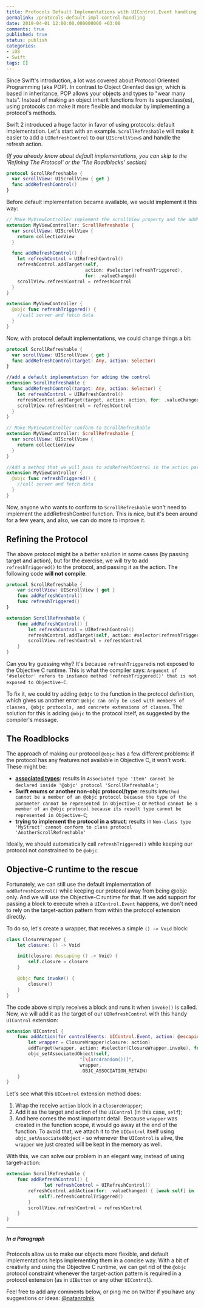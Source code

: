 ```yaml
---
title: Protocols Default Implementations with UIControl.Event handling
permalink: /protocols-default-impl-control-handling
date: 2019-04-01 12:00:00.000000000 +03:00
comments: true
published: true
status: publish
categories:
- iOS
- Swift
tags: []
---
```


Since Swift's introduction, a lot was covered about Protocol Oriented Programming (aka POP). In contrast to Object Oriented design, which is based in inheritance, POP allows your objects and types to "wear many hats". Instead of making an object inherit functions from its superclass(es), using protocols can make it more flexible and modular by implementing a protocol's methods.

Swift 2 introduced a huge factor in favor of using protocols: default implementation. Let's start with an example. `ScrollRefreshable` will make it easier to add a `UIRefreshControl` to our `UIScrollView`s and handle the refresh action.

*(If you already know about default implementations, you can skip to the 'Refining The Protocol' or the 'The Roadblocks' section)*

```swift
protocol ScrollRefreshable {
  var scrollView: UIScrollView { get }
  func addRefreshControl()
}
```

Before default implementation became available, we would implement it this way:

```swift
// Make MyViewController implement the scrollView property and the addRefreshControl method
extension MyViewController: ScrollRefreshable {
  var scrollView: UIScrollView {
    return collectionView
  }

  func addRefreshControl() {
    let refreshControl = UIRefreshControl()
    refreshControl.addTarget(self,
                             action: #selector(refreshTriggered),
                             for: .valueChanged)
    scrollView.refreshControl = refreshControl
  }
}

extension MyViewController {
  @objc func refreshTriggered() {
    //call server and fetch data
  }
}
```

Now, with protocol default implementations, we could change things a bit:

```swift
protocol ScrollRefreshable {
  var scrollView: UIScrollView { get }
  func addRefreshControl(target: Any, action: Selector)
}

//add a default implementation for adding the control
extension ScrollRefreshable {
  func addRefreshControl(target: Any, action: Selector) {
    let refreshControl = UIRefreshControl()
    refreshControl.addTarget(target, action: action, for: .valueChanged)
    scrollView.refreshControl = refreshControl
  }
}

// Make MyViewController conform to ScrollRefreshable
extension MyViewController: ScrollRefreshable {
  var scrollView: UIScrollView {
    return collectionView
  }
}

//Add a method that we will pass to addRefreshControl in the action parameter
extension MyViewController {
  @objc func refreshTriggered() {
    //call server and fetch data
  }
}
```

Now, anyone who wants to conform to `ScrollRefreshable` won't need to implement the addRefreshControl function. This is nice, but it's been around for a few years, and also, we can do more to improve it.

## Refining the Protocol

The above protocol might be a better solution in some cases (by passing target and action), but for the exercise, we will try to add `refreshTriggered()` to the protocol, and passing it as the action. The following code **will not compile**:

```swift
protocol ScrollRefreshable {
    var scrollView: UIScrollView { get }
    func addRefreshControl()
    func refreshTriggered()
}

extension ScrollRefreshable {
    func addRefreshControl() {
        let refreshControl = UIRefreshControl()
        refreshControl.addTarget(self, action: #selector(refreshTriggered), for: .valueChanged) //DOESN'T COMPILE
        scrollView.refreshControl = refreshControl
    }
}
```

Can you try guessing why? It's because `refreshTriggered`is not exposed to the Objective C runtime. This is what the compiler says: `Argument of '#selector' refers to instance method 'refreshTriggered()' that is not exposed to Objective-C`.

To fix it, we could try adding `@objc` to the function in the protocol definition, which gives us another error: `@objc can only be used with members of classes, @objc protocols, and concrete extensions of classes`.  The solution for this is adding `@objc` to the protocol itself, as suggested by the compiler's message.

## The Roadblocks

The approach of making our protocol `@objc` has a few different problems: if the protocol has any features not available in Objective C, it won't work. These might be:

*  [**associated types**](https://www.hackingwithswift.com/example-code/language/what-is-a-protocol-associated-type): results in `Associated type 'Item' cannot be declared inside '@objc' protocol 'ScrollRefreshable'`;
* **Swift enums or another non-objc protocol/type**: results in`Method cannot be a member of an @objc protocol because the type of the parameter cannot be represented in Objective-C` or `Method cannot be a member of an @objc protocol because its result type cannot be represented in Objective-C`;
* **trying to implement the protocol in a struct**: results in `Non-class type 'MyStruct' cannot conform to class protocol 'AnotherScrollRefreshable'`

Ideally, we should automatically call `refreshTriggered()` while keeping our protocol not constrained to be `@objc`.

## Objective-C runtime to the rescue

Fortunately, we can still use the default implementation of `addRefreshControl()` while keeping our protocol away from being @objc only. And we will use the Objective-C runtime for that. If we add support for passing a block to execute when a `UIControl.Event` happens, we don't need to rely on the target-action pattern from within the protocol extension directly.

To do so, let's create a wrapper, that receives a simple `() -> Void` block:

```swift
class ClosureWrapper {
    let closure: () -> Void

    init(closure: @escaping () -> Void) {
        self.closure = closure
    }

    @objc func invoke() {
        closure()
    }
}
```

The code above simply receives a block and runs it when `invoke()` is called. Now, we will add it as the target of our `UIRefreshControl` with this handy `UIControl` extension:

```swift
extension UIControl {
    func addAction(for controlEvents: UIControl.Event, action: @escaping () -> Void) {
        let wrapper = ClosureWrapper(closure: action)
        addTarget(wrapper, action: #selector(ClosureWrapper.invoke), for: controlEvents)
        objc_setAssociatedObject(self,
                           "[\(arc4random())]",
                           wrapper,
                           .OBJC_ASSOCIATION_RETAIN)
    }
}
```

Let's see what this `UIControl` extension method does:

1. Wrap the receive `action` block in a `ClosureWrapper`;
2. Add it as the target and action of the `UIControl` (in this case, `self`);
3. And here comes the most important detail. Because `wrapper` was created in the function scope, it would go away at the end of the function. To avoid that, we attach it to the `UIControl` itself using `objc_setAssociatedObject` - so whenever the `UIControl` is alive, the `wrapper` we just created will be kept in the memory as well.

With this, we can solve our problem in an elegant way, instead of using target-action:

```swift
extension ScrollRefreshable {
    func addRefreshControl() {
              let refreshControl = UIRefreshControl()
        refreshControl.addAction(for: .valueChanged) { [weak self] in
            self?.refreshControlTriggered()
        }
        scrollView.refreshControl = refreshControl
    }
}
```

------

##### In a Paragraph

Protocols allow us to make our objects more flexible, and default implementations helps implementing them in a concise way. With a bit of creativity and using the Objective C runtime, we can get rid of the `@objc` protocol constraint whenever the target-action pattern is required in a protocol extension (as in  `UIButton` or any other `UIControl`).

Feel free to add any comments below, or ping me on twitter if you have any suggestions or ideas: [@natanrolnik](https://twitter.com/natanrolnik)

